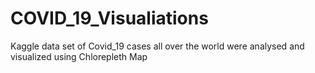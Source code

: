 # COVID_19_Visualiations
Kaggle data set of Covid_19 cases all over the world  were analysed and visualized using Chlorepleth Map

